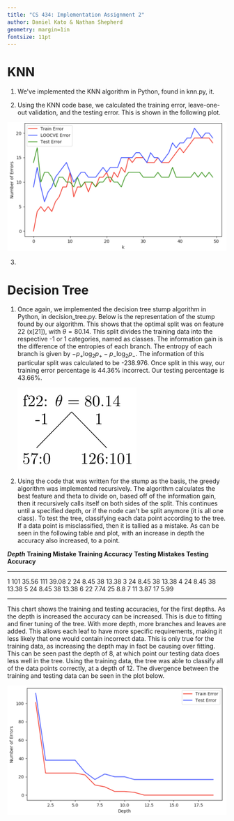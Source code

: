 ```yaml
---
title: "CS 434: Implementation Assignment 2"
author: Daniel Kato & Nathan Shepherd
geometry: margin=1in
fontsize: 11pt
---
```


# KNN
1. We've implemented the KNN algorithm in Python, found in knn.py, it.

2. Using the KNN code base, we calculated the training error, leave-one-out validation, and the testing error.  This is shown in the following plot.

![Plot of KNN using various error methods](./img/knn_plot.png)

3. 

# Decision Tree

1. Once again, we implemented the decision tree stump algorithm in Python, in decision_tree.py. Below is the representation of the stump found by our algorithm.  This shows that the optimal split was on feature 22 (x[21]), with $\theta=80.14$. This split divides the training data into the respective -1 or 1 categories, named as classes. The information gain is the difference of the entropies of each branch. The entropy of each branch is given by $-p_+\log_2 p_+-p_-\log_2 p_-$. The information of this particular split was calculated to be -238.976. Once split in this way, our training error percentage is 44.36% incorrect.  Our testing percentage is 43.66%.

    ![Tree of depth 1](./img/stump.png)

2. Using the code that was written for the stump as the basis, the greedy algorithm was implemented recursively. The algorithm calculates the best feature and theta to divide on, based off of the information gain, then it recursively calls itself on both sides of the split. This continues until a specified depth, or if the node can't be split anymore (it is all one class). To test the tree, classifying each data point according to the tree. If a data point is misclassified, then it is tallied as a mistake. As can be seen in the following table and plot, with an increase in depth the accuracy also increased, to a point.

**$Depth$**  **Training Mistake**    **Training Accuracy**  **Testing Mistakes** **Testing Accuracy**
-----------  -------                 -------                ------               ------
1            101                     35.56                  111                  39.08
2            24                      8.45                   38                   13.38
3            24                      8.45                   38                   13.38
4            24                      8.45                   38                   13.38
5            24                      8.45                   38                   13.38
6            22                      7.74                   25                   8.8
7            11                      3.87                   17                   5.99
-----------  -------                 -------                ------               -------

This chart shows the training and testing accuracies, for the first depths.  As the depth is increased the accuracy can be increased.  This is due to fitting and finer tuning of the tree. With more depth, more branches and leaves are added. This allows each leaf to have more specific requirements, making it less likely that one would contain incorrect data.  This is only true for the training data, as increasing the depth may in fact be causing over fitting. This can be seen past the depth of 8, at which point our testing data does less well in the tree. Using the training data, the tree was able to classify all of the data points correctly, at a depth of 12. The divergence between the training and testing data can be seen in the plot below.

![Plot of depth 1-17](./img/decision_tree_plot.png)
